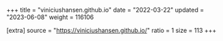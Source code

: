 +++
title = "viniciushansen.github.io"
date = "2022-03-22"
updated = "2023-06-08"
weight = 116106

[extra]
source = "https://viniciushansen.github.io/"
ratio = 1
size = 113
+++
